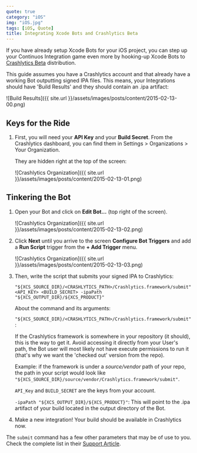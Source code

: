 ```yaml
---
quote: true
category: "iOS"
img: "iOS.jpg"
tags: [iOS, Quote]
title: Integrating Xcode Bots and Crashlytics Beta
---
```


If you have already setup Xcode Bots for your iOS project, you can step up your Continuos Integration game even more by hooking-up Xcode Bots to [Crashlytics Beta](https://try.crashlytics.com/beta/) distribution.

This guide assumes you have a Crashlytics account and that  already have a working Bot outputting signed IPA files. This means, your Integrations should have 'Build Results' and they should contain an .ipa artifact:

![Build Results]({{ site.url }}/assets/images/posts/content/2015-02-13-00.png)

## Keys for the Ride

1. First, you will need your **API Key** and your **Build Secret**.
From the Crashlytics dashboard, you can find them in Settings > Organizations > Your Organization.

    They are hidden right at the top of the screen:

    ![Crashlytics Organization]({{ site.url }}/assets/images/posts/content/2015-02-13-01.png)

## Tinkering the Bot

1. Open your Bot  and click on **Edit Bot...** (top right of the screen).

    ![Crashlytics Organization]({{ site.url }}/assets/images/posts/content/2015-02-13-02.png)

3. Click **Next** until you arrive to the screen **Configure Bot Triggers** and  add a **Run Script** trigger from the **+ Add Trigger** menu.

    ![Crashlytics Organization]({{ site.url }}/assets/images/posts/content/2015-02-13-03.png)

5. Then, write the script that submits your signed IPA to Crashlytics:

    ```
    "${XCS_SOURCE_DIR}/<CRASHLYTICS_PATH>/Crashlytics.framework/submit"  <API_KEY> <BUILD_SECRET> -ipaPath "${XCS_OUTPUT_DIR}/${XCS_PRODUCT}"
    ```

    About the command and its arguments:

    `"${XCS_SOURCE_DIR}/<CRASHLYTICS_PATH>/Crashlytics.framework/submit"`:

    If the Crashlytics framework is somewhere in your repository (it should), this is the way to get it.
    Avoid  accessing it directly from your User's path, the Bot user will most likely not have execute permissions to run it (that's why we want the 'checked out' version from the repo).

    Example: if the framework is under a *source/vendor* path of your repo, the path in your script would look like `"${XCS_SOURCE_DIR}/source/vendor/Crashlytics.framework/submit"`.

   `API_Key` and `BUILD_SECRET` are the keys from your account.

    `-ipaPath "${XCS_OUTPUT_DIR}/${XCS_PRODUCT}"`: This will point to the .ipa artifact of your build located in the output directory of the Bot.

6. Make a new integration! Your build should be available in Crashlytics now.


The `submit` command has a few other parameters that may be of use to you.
Check the complete list in their [Support Article](https://support.crashlytics.com/knowledgebase/articles/370383-beta-distribution-with-ios-build-servers).
